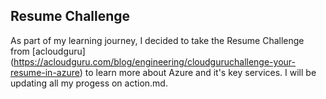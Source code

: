 ## Resume Challenge

As part of my learning journey, I decided to take the Resume Challenge from [acloudguru] (https://acloudguru.com/blog/engineering/cloudguruchallenge-your-resume-in-azure) to learn more about Azure and it's key services. I will be updating all my progess on action.md.
